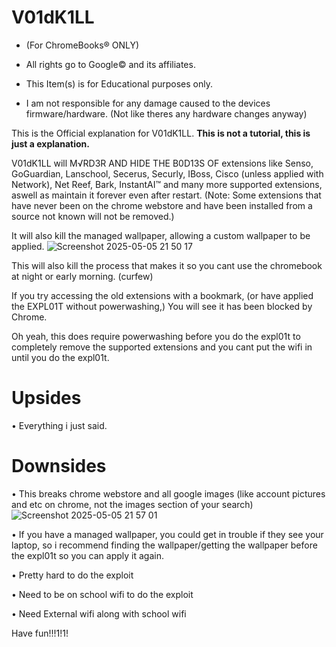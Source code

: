 # V01dK1LL

- (For ChromeBooks® ONLY)

- All rights go to Google© and its affiliates.

- This Item(s) is for Educational purposes only.

- I am not responsible for any damage caused to the devices firmware/hardware. (Not like theres any hardware changes anyway)

This is the Official explanation for V01dK1LL.
**This is not a tutorial, this is just a explanation.**

V01dK1LL will M√RD3R AND HIDE THE B0D13S OF extensions like Senso, GoGuardian, Lanschool, Secerus, Securly, IBoss, Cisco (unless applied with Network), Net Reef, Bark, InstantAI™ and many more supported extensions, aswell as maintain it forever even after restart.
(Note: Some extensions that have never been on the chrome webstore and have been installed from a source not known will not be removed.)


It will also kill the managed wallpaper, allowing a custom wallpaper to be applied.
![Screenshot 2025-05-05 21 50 17](https://github.com/user-attachments/assets/d1122bc9-8391-440e-944e-c060f60480d9)



This will also kill the process that makes it so you cant use the chromebook at night or early morning. (curfew)

If you try accessing the old extensions with a bookmark, (or have applied the EXPL01T without powerwashing,)
You will see it has been blocked by Chrome.

Oh yeah, this does require powerwashing before you do the expl01t to completely remove the supported extensions and you cant put the wifi in until you do the expl01t.


# Upsides
• Everything i just said.


# Downsides
• This breaks chrome webstore and all google images (like account pictures and etc on chrome, not the images section of your search)
![Screenshot 2025-05-05 21 57 01](https://github.com/user-attachments/assets/634b13de-69c2-4849-87c1-7dc47880638b)


• If you have a managed wallpaper, you could get in trouble if they see your laptop, so i recommend finding the wallpaper/getting the wallpaper before the expl01t so you can apply it again.

• Pretty hard to do the exploit

• Need to be on school wifi to do the exploit

• Need External wifi along with school wifi

Have fun!!!1!1!
